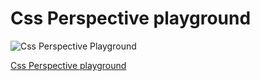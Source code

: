 ﻿# Css Perspective playground
 
![Css Perspective Playground](https://ibb.co/xCnWp03][img]https://i.ibb.co/K0tdMkm/CSS-PERSPECTIVE.png)


[Css Perspective playground](https://hassan-boulhilt.github.io/Css-Perspective-Playground/)

